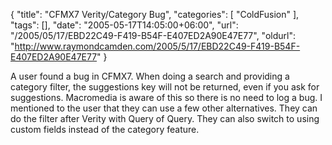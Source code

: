 {
	"title": "CFMX7 Verity/Category Bug",
	"categories": [
		"ColdFusion"
	],
	"tags": [],
	"date": "2005-05-17T14:05:00+06:00",
	"url": "/2005/05/17/EBD22C49-F419-B54F-E407ED2A90E47E77",
	"oldurl": "http://www.raymondcamden.com/2005/5/17/EBD22C49-F419-B54F-E407ED2A90E47E77"
}

A user found a bug in CFMX7. When doing a search and providing a category filter, the suggestions key will not be returned, even if you ask for suggestions. Macromedia is aware of this so there is no need to log a bug. I mentioned to the user that they can use a few other alternatives. They can do the filter after Verity with Query of Query. They can also switch to using custom fields instead of the category feature.